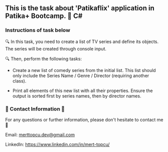 ## This is the task about 'Patikaflix' application in Patika+ Bootcamp. :notebook: C#

### Instructions of task below 
:mag: In this task, you need to create a list of TV series and define its objects. The series will be created through console input.

:mag: Then, perform the following tasks:

- Create a new list of comedy series from the initial list. This list should only include the Series Name / Genre / Director (requiring another class).

- Print all elements of this new list with all their properties. Ensure the output is sorted first by series names, then by director names.

### :incoming_envelope: Contact Information :incoming_envelope:

For any questions or further information, please don't hesitate to contact me :pray:

Email: merttopcu.dev@gmail.com

LinkedIn: https://www.linkedin.com/in/mert-topcu/
